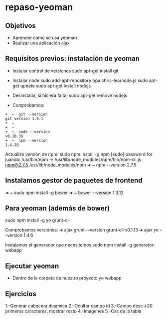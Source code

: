 # repaso-yeoman
## Objetivos
- Aprender como se usa yeoman
- Realizar una aplicación ajax
## Requisitos previos: instalación de yeoman

- Instalar control de versiones
sudo apt-get install git

- Instalar node
sudo add-apt-repository ppa:chris-lea/node.js
sudo apt-get update
sudo apt-get install nodejs

- Desinstalar, si hiciera falta:
sudo apt-get remove nodejs

- Comprobamos:

~~~
➜  ~  git --version
git version 1.9.1
➜  ~  
➜  ~  
➜  ~  node --version
v0.10.36
➜  ~  npm --version
1.4.28
~~~

Actualizo versión de npm:
sudo npm install -g npm
[sudo] password for juanda: 
/usr/bin/npm -> /usr/lib/node_modules/npm/bin/npm-cli.js
npm@2.7.5 /usr/lib/node_modules/npm
➜  ~  npm --version
2.7.5

Instalamos gestor de paquetes de frontend
-----------------------------------------
➜  ~  sudo npm install -g bower
➜  ~  bower --version
1.3.12

Para yeoman (además de bower)
--------------------
sudo npm install -g yo grunt-cli

Comprobamos versiones:
➜  ajax  grunt --version
grunt-cli v0.1.13
➜  ajax  yo --version
1.4.6

Instalamos el generador que necesitemos
sudo npm install -g generator-webapp


Ejecutar yeoman
---------------
- Dentro de la carpeta de nuestro proyecto
yo webapp

Ejercicios
----------
1.-Generar cabecera dinamica
2.-Ocultar campo id
3.-Campo desc->20 primeros caracteres, mostrar resto
4.-Imagenes
5.-Css de la tabla
